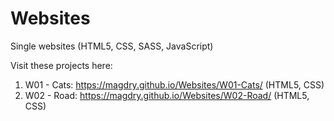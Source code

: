 # Websites

Single websites (HTML5, CSS, SASS, JavaScript)

Visit these projects here:

1. W01 - Cats: https://magdry.github.io/Websites/W01-Cats/ (HTML5, CSS)
2. W02 - Road: https://magdry.github.io/Websites/W02-Road/  (HTML5, CSS)
